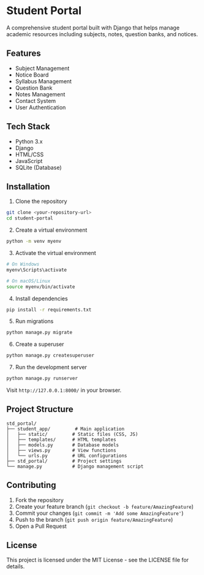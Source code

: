 # Student Portal

A comprehensive student portal built with Django that helps manage academic resources including subjects, notes, question banks, and notices.

## Features

- Subject Management
- Notice Board
- Syllabus Management
- Question Bank
- Notes Management
- Contact System
- User Authentication

## Tech Stack

- Python 3.x
- Django
- HTML/CSS
- JavaScript
- SQLite (Database)

## Installation

1. Clone the repository
```bash
git clone <your-repository-url>
cd student-portal
```

2. Create a virtual environment
```bash
python -m venv myenv
```

3. Activate the virtual environment
```bash
# On Windows
myenv\Scripts\activate

# On macOS/Linux
source myenv/bin/activate
```

4. Install dependencies
```bash
pip install -r requirements.txt
```

5. Run migrations
```bash
python manage.py migrate
```

6. Create a superuser
```bash
python manage.py createsuperuser
```

7. Run the development server
```bash
python manage.py runserver
```

Visit `http://127.0.0.1:8000/` in your browser.

## Project Structure

```
std_portal/
├── student_app/         # Main application
│   ├── static/         # Static files (CSS, JS)
│   ├── templates/      # HTML templates
│   ├── models.py       # Database models
│   ├── views.py        # View functions
│   └── urls.py         # URL configurations
├── std_portal/         # Project settings
└── manage.py           # Django management script
```

## Contributing

1. Fork the repository
2. Create your feature branch (`git checkout -b feature/AmazingFeature`)
3. Commit your changes (`git commit -m 'Add some AmazingFeature'`)
4. Push to the branch (`git push origin feature/AmazingFeature`)
5. Open a Pull Request

## License

This project is licensed under the MIT License - see the LICENSE file for details. 
